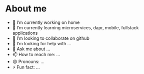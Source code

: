 # About me

- 🔭 I’m currently working on home
- 🌱 I’m currently learning microservices, dapr, mobile, fullstack applications
- 👯 I’m looking to collaborate on github
- 🤔 I’m looking for help with ...
- 💬 Ask me about ...
- 📫 How to reach me: ...
- 😄 Pronouns: ...
- ⚡ Fun fact: ...

